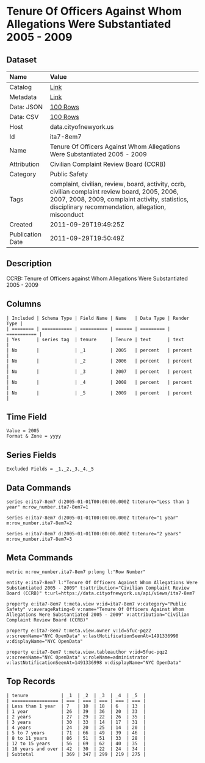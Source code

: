 # Tenure Of Officers Against Whom Allegations Were Substantiated 2005 - 2009

## Dataset

| Name | Value |
| :--- | :---- |
| Catalog | [Link](https://catalog.data.gov/dataset/tenure-of-officers-against-whom-allegations-were-substantiated-2005-2009-9758f) |
| Metadata | [Link](https://data.cityofnewyork.us/api/views/ita7-8em7) |
| Data: JSON | [100 Rows](https://data.cityofnewyork.us/api/views/ita7-8em7/rows.json?max_rows=100) |
| Data: CSV | [100 Rows](https://data.cityofnewyork.us/api/views/ita7-8em7/rows.csv?max_rows=100) |
| Host | data.cityofnewyork.us |
| Id | ita7-8em7 |
| Name | Tenure Of Officers Against Whom Allegations Were Substantiated 2005 - 2009 |
| Attribution | Civilian Complaint Review Board (CCRB) |
| Category | Public Safety |
| Tags | complaint, civilian, review, board, activity, ccrb, civilian complaint review board, 2005, 2006, 2007, 2008, 2009, complaint activity, statistics, disciplinary recommendation, allegation, misconduct |
| Created | 2011-09-29T19:49:25Z |
| Publication Date | 2011-09-29T19:50:49Z |

## Description

CCRB: Tenure of Officers against Whom Allegations Were Substantiated 2005 - 2009

## Columns

```ls
| Included | Schema Type | Field Name | Name   | Data Type | Render Type |
| ======== | =========== | ========== | ====== | ========= | =========== |
| Yes      | series tag  | tenure     | Tenure | text      | text        |
| No       |             | _1         | 2005   | percent   | percent     |
| No       |             | _2         | 2006   | percent   | percent     |
| No       |             | _3         | 2007   | percent   | percent     |
| No       |             | _4         | 2008   | percent   | percent     |
| No       |             | _5         | 2009   | percent   | percent     |
```

## Time Field

```ls
Value = 2005
Format & Zone = yyyy
```

## Series Fields

```ls
Excluded Fields = _1,_2,_3,_4,_5
```

## Data Commands

```ls
series e:ita7-8em7 d:2005-01-01T00:00:00.000Z t:tenure="Less than 1 year" m:row_number.ita7-8em7=1

series e:ita7-8em7 d:2005-01-01T00:00:00.000Z t:tenure="1 year" m:row_number.ita7-8em7=2

series e:ita7-8em7 d:2005-01-01T00:00:00.000Z t:tenure="2 years" m:row_number.ita7-8em7=3
```

## Meta Commands

```ls
metric m:row_number.ita7-8em7 p:long l:"Row Number"

entity e:ita7-8em7 l:"Tenure Of Officers Against Whom Allegations Were Substantiated 2005 - 2009" t:attribution="Civilian Complaint Review Board (CCRB)" t:url=https://data.cityofnewyork.us/api/views/ita7-8em7

property e:ita7-8em7 t:meta.view v:id=ita7-8em7 v:category="Public Safety" v:averageRating=0 v:name="Tenure Of Officers Against Whom Allegations Were Substantiated 2005 - 2009" v:attribution="Civilian Complaint Review Board (CCRB)"

property e:ita7-8em7 t:meta.view.owner v:id=5fuc-pqz2 v:screenName="NYC OpenData" v:lastNotificationSeenAt=1491336998 v:displayName="NYC OpenData"

property e:ita7-8em7 t:meta.view.tableauthor v:id=5fuc-pqz2 v:screenName="NYC OpenData" v:roleName=administrator v:lastNotificationSeenAt=1491336998 v:displayName="NYC OpenData"
```

## Top Records

```ls
| tenure            | _1  | _2  | _3  | _4  | _5  | 
| ================= | === | === | === | === | === | 
| Less than 1 year  | 7   | 10  | 18  | 6   | 13  | 
| 1 year            | 26  | 39  | 36  | 20  | 33  | 
| 2 years           | 27  | 29  | 22  | 26  | 35  | 
| 3 years           | 30  | 33  | 14  | 17  | 31  | 
| 4 years           | 24  | 20  | 25  | 14  | 20  | 
| 5 to 7 years      | 71  | 66  | 49  | 39  | 46  | 
| 8 to 11 years     | 86  | 51  | 51  | 33  | 28  | 
| 12 to 15 years    | 56  | 69  | 62  | 40  | 35  | 
| 16 years and over | 42  | 30  | 22  | 24  | 34  | 
| Subtotal          | 369 | 347 | 299 | 219 | 275 | 
```